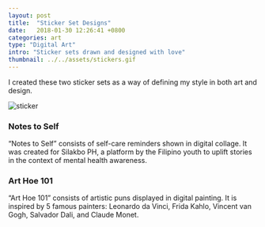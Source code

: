 ```yaml
---
layout: post
title:  "Sticker Set Designs"
date:   2018-01-30 12:26:41 +0800
categories: art
type: "Digital Art"
intro: "Sticker sets drawn and designed with love"
thumbnail: ../../assets/stickers.gif
---
```

I created these two sticker sets as a way of defining my style in both art and design.

![sticker](../../assets/twostickers.png)

### Notes to Self
“Notes to Self” consists of self-care reminders shown in digital collage. It was created for Silakbo PH, a platform by the Filipino youth to uplift stories in the context of mental health awareness. 

### Art Hoe 101
“Art Hoe 101” consists of artistic puns displayed in digital painting. It is inspired by 5 famous painters: Leonardo da Vinci, Frida Kahlo, Vincent van Gogh, Salvador Dali, and Claude Monet.